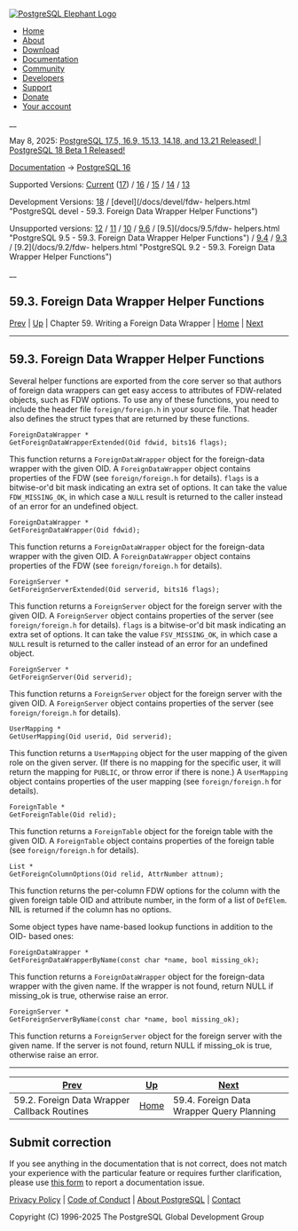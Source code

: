 [ ![PostgreSQL Elephant Logo](/media/img/about/press/elephant.png) ](/)

  * [Home](/ "Home")
  * [About](/about/ "About")
  * [Download](/download/ "Download")
  * [Documentation](/docs/ "Documentation")
  * [Community](/community/ "Community")
  * [Developers](/developer/ "Developers")
  * [Support](/support/ "Support")
  * [Donate](/about/donate/ "Donate")
  * [Your account](/account/ "Your account")

__

May 8, 2025: [ PostgreSQL 17.5, 16.9, 15.13, 14.18, and 13.21 Released! ](/about/news/postgresql-175-169-1513-1418-and-1321-released-3072/) | [ PostgreSQL 18 Beta 1 Released! ](/about/news/postgresql-18-beta-1-released-3070/)

[Documentation](/docs/ "Documentation") -> [PostgreSQL
16](/docs/16/index.html)

Supported Versions: [Current](/docs/current/fdw-helpers.html "PostgreSQL 17 -
59.3. Foreign Data Wrapper Helper Functions") ([17](/docs/17/fdw-helpers.html
"PostgreSQL 17 - 59.3. Foreign Data Wrapper Helper Functions")) /
[16](/docs/16/fdw-helpers.html "PostgreSQL 16 - 59.3. Foreign Data Wrapper
Helper Functions") / [15](/docs/15/fdw-helpers.html "PostgreSQL 15 -
59.3. Foreign Data Wrapper Helper Functions") / [14](/docs/14/fdw-helpers.html
"PostgreSQL 14 - 59.3. Foreign Data Wrapper Helper Functions") /
[13](/docs/13/fdw-helpers.html "PostgreSQL 13 - 59.3. Foreign Data Wrapper
Helper Functions")

Development Versions: [18](/docs/18/fdw-helpers.html "PostgreSQL 18 -
59.3. Foreign Data Wrapper Helper Functions") / [devel](/docs/devel/fdw-
helpers.html "PostgreSQL devel - 59.3. Foreign Data Wrapper Helper Functions")

Unsupported versions: [12](/docs/12/fdw-helpers.html "PostgreSQL 12 -
59.3. Foreign Data Wrapper Helper Functions") / [11](/docs/11/fdw-helpers.html
"PostgreSQL 11 - 59.3. Foreign Data Wrapper Helper Functions") /
[10](/docs/10/fdw-helpers.html "PostgreSQL 10 - 59.3. Foreign Data Wrapper
Helper Functions") / [9.6](/docs/9.6/fdw-helpers.html "PostgreSQL 9.6 -
59.3. Foreign Data Wrapper Helper Functions") / [9.5](/docs/9.5/fdw-
helpers.html "PostgreSQL 9.5 - 59.3. Foreign Data Wrapper Helper Functions") /
[9.4](/docs/9.4/fdw-helpers.html "PostgreSQL 9.4 - 59.3. Foreign Data Wrapper
Helper Functions") / [9.3](/docs/9.3/fdw-helpers.html "PostgreSQL 9.3 -
59.3. Foreign Data Wrapper Helper Functions") / [9.2](/docs/9.2/fdw-
helpers.html "PostgreSQL 9.2 - 59.3. Foreign Data Wrapper Helper Functions")

__

59.3. Foreign Data Wrapper Helper Functions  
---  
[Prev](fdw-callbacks.html "59.2. Foreign Data Wrapper Callback Routines")  | [Up](fdwhandler.html "Chapter 59. Writing a Foreign Data Wrapper") | Chapter 59. Writing a Foreign Data Wrapper | [Home](index.html "PostgreSQL 16.9 Documentation") |  [Next](fdw-planning.html "59.4. Foreign Data Wrapper Query Planning")  
  
* * *

## 59.3. Foreign Data Wrapper Helper Functions #

Several helper functions are exported from the core server so that authors of
foreign data wrappers can get easy access to attributes of FDW-related
objects, such as FDW options. To use any of these functions, you need to
include the header file `foreign/foreign.h` in your source file. That header
also defines the struct types that are returned by these functions.

    
    
    ForeignDataWrapper *
    GetForeignDataWrapperExtended(Oid fdwid, bits16 flags);
    

This function returns a `ForeignDataWrapper` object for the foreign-data
wrapper with the given OID. A `ForeignDataWrapper` object contains properties
of the FDW (see `foreign/foreign.h` for details). `flags` is a bitwise-or'd
bit mask indicating an extra set of options. It can take the value
`FDW_MISSING_OK`, in which case a `NULL` result is returned to the caller
instead of an error for an undefined object.

    
    
    ForeignDataWrapper *
    GetForeignDataWrapper(Oid fdwid);
    

This function returns a `ForeignDataWrapper` object for the foreign-data
wrapper with the given OID. A `ForeignDataWrapper` object contains properties
of the FDW (see `foreign/foreign.h` for details).

    
    
    ForeignServer *
    GetForeignServerExtended(Oid serverid, bits16 flags);
    

This function returns a `ForeignServer` object for the foreign server with the
given OID. A `ForeignServer` object contains properties of the server (see
`foreign/foreign.h` for details). `flags` is a bitwise-or'd bit mask
indicating an extra set of options. It can take the value `FSV_MISSING_OK`, in
which case a `NULL` result is returned to the caller instead of an error for
an undefined object.

    
    
    ForeignServer *
    GetForeignServer(Oid serverid);
    

This function returns a `ForeignServer` object for the foreign server with the
given OID. A `ForeignServer` object contains properties of the server (see
`foreign/foreign.h` for details).

    
    
    UserMapping *
    GetUserMapping(Oid userid, Oid serverid);
    

This function returns a `UserMapping` object for the user mapping of the given
role on the given server. (If there is no mapping for the specific user, it
will return the mapping for `PUBLIC`, or throw error if there is none.) A
`UserMapping` object contains properties of the user mapping (see
`foreign/foreign.h` for details).

    
    
    ForeignTable *
    GetForeignTable(Oid relid);
    

This function returns a `ForeignTable` object for the foreign table with the
given OID. A `ForeignTable` object contains properties of the foreign table
(see `foreign/foreign.h` for details).

    
    
    List *
    GetForeignColumnOptions(Oid relid, AttrNumber attnum);
    

This function returns the per-column FDW options for the column with the given
foreign table OID and attribute number, in the form of a list of `DefElem`.
NIL is returned if the column has no options.

Some object types have name-based lookup functions in addition to the OID-
based ones:

    
    
    ForeignDataWrapper *
    GetForeignDataWrapperByName(const char *name, bool missing_ok);
    

This function returns a `ForeignDataWrapper` object for the foreign-data
wrapper with the given name. If the wrapper is not found, return NULL if
missing_ok is true, otherwise raise an error.

    
    
    ForeignServer *
    GetForeignServerByName(const char *name, bool missing_ok);
    

This function returns a `ForeignServer` object for the foreign server with the
given name. If the server is not found, return NULL if missing_ok is true,
otherwise raise an error.

* * *

[Prev](fdw-callbacks.html "59.2. Foreign Data Wrapper Callback Routines")  | [Up](fdwhandler.html "Chapter 59. Writing a Foreign Data Wrapper") |  [Next](fdw-planning.html "59.4. Foreign Data Wrapper Query Planning")  
---|---|---  
59.2. Foreign Data Wrapper Callback Routines  | [Home](index.html "PostgreSQL 16.9 Documentation") |  59.4. Foreign Data Wrapper Query Planning  
  
## Submit correction

If you see anything in the documentation that is not correct, does not match
your experience with the particular feature or requires further clarification,
please use [this form](/account/comments/new/16/fdw-helpers.html/) to report a
documentation issue.

[Privacy Policy](/about/privacypolicy) | [Code of Conduct](/about/policies/coc/) | [About PostgreSQL](/about/) | [Contact](/about/contact/)  

Copyright (C) 1996-2025 The PostgreSQL Global Development Group

